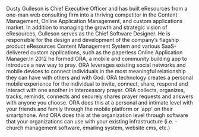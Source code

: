 ﻿---
name: Dusty Gulleson 
description: Founder, ORA, eResources 
picture: dusty_gulleson.jpg 
twitter: handle
---
Dusty Gulleson is Chief Executive Officer and has built eResources from a one-man web consulting firm into a thriving competitor in the Content Management, Online Application Management, and custom applications market. In addition to managing the growth and strategic vision of eResources, Gulleson serves as the Chief Software Designer. He is responsible for the design and development of the company’s flagship product eResources Content Management System and various SaaS-delivered custom applications, such as the paperless Online Application Manager.In 2012 he formed ORA, a mobile and community building app to introduce a new way to pray. ORA leverages existing social networks and mobile devices to connect individuals in the most meaningful relationship they can have with others and with God. ORA technology creates a personal mobile experience for the individual to invite, connect, share, respond and interact with one another in intercessory prayer. ORA collects, organizes, tracks, reminds, connects and securely shares prayer requests and answers with anyone you choose. ORA does this at a personal and intimate level with your friends and family through the mobile platform or 'app' on their smartphone. And ORA does this at the organization level through software that your organizations can use with your existing infrastructure (i.e. - church management software, emailing system, website cms, etc.) 
